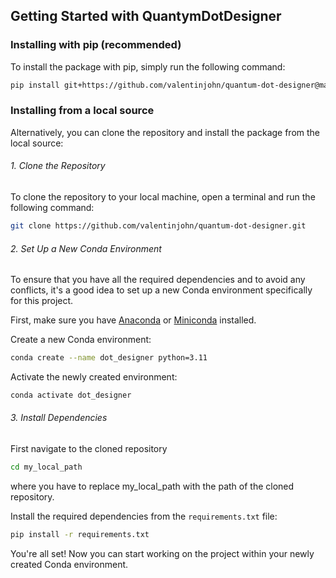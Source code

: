 
## Getting Started with QuantymDotDesigner

### Installing with pip (recommended)

To install the package with pip, simply run the following command:

```bash
pip install git+https://github.com/valentinjohn/quantum-dot-designer@main
```

### Installing from a local source

Alternatively, you can clone the repository and install the package from the local source:


###### 1. Clone the Repository

To clone the repository to your local machine, open a terminal and run the following command:

```bash
git clone https://github.com/valentinjohn/quantum-dot-designer.git
```

###### 2. Set Up a New Conda Environment

To ensure that you have all the required dependencies and to avoid any conflicts, it's a good idea to set up a new Conda environment specifically for this project.

First, make sure you have [Anaconda](https://www.anaconda.com/products/distribution) or [Miniconda](https://docs.conda.io/en/latest/miniconda.html) installed.

Create a new Conda environment:

```bash
conda create --name dot_designer python=3.11
```

Activate the newly created environment:

```bash
conda activate dot_designer
```

###### 3. Install Dependencies

First navigate to the cloned repository
```bash
cd my_local_path
```
where you have to replace my_local_path with the path of the cloned repository.
 
Install the required dependencies from the `requirements.txt` file:

```bash
pip install -r requirements.txt
```

You're all set! Now you can start working on the project within your newly created Conda environment.
